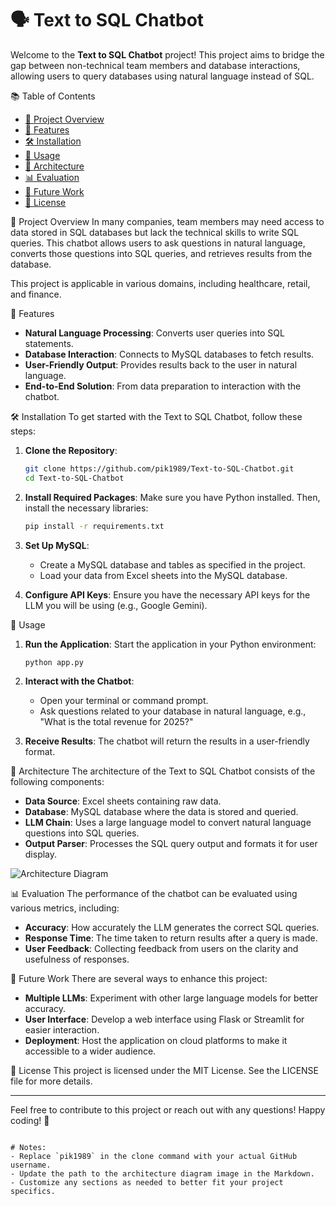 # 🗣️ Text to SQL Chatbot

Welcome to the **Text to SQL Chatbot** project! This project aims to bridge the gap between non-technical team members and database interactions, allowing users to query databases using natural language instead of SQL.

 📚 Table of Contents
- [📖 Project Overview](#project-overview)
- [🔧 Features](#features)
- [🛠️ Installation](#installation)
- [🚀 Usage](#usage)
- [🗼 Architecture](#architecture)
- [📊 Evaluation](#evaluation)
- [📝 Future Work](#future-work)
- [📄 License](#license)

 📖 Project Overview
In many companies, team members may need access to data stored in SQL databases but lack the technical skills to write SQL queries. This chatbot allows users to ask questions in natural language, converts those questions into SQL queries, and retrieves results from the database.

This project is applicable in various domains, including healthcare, retail, and finance.

 🔧 Features
- **Natural Language Processing**: Converts user queries into SQL statements.
- **Database Interaction**: Connects to MySQL databases to fetch results.
- **User-Friendly Output**: Provides results back to the user in natural language.
- **End-to-End Solution**: From data preparation to interaction with the chatbot.

 🛠️ Installation
To get started with the Text to SQL Chatbot, follow these steps:

1. **Clone the Repository**:
   ```bash
   git clone https://github.com/pik1989/Text-to-SQL-Chatbot.git
   cd Text-to-SQL-Chatbot
   ```

2. **Install Required Packages**:
   Make sure you have Python installed. Then, install the necessary libraries:
   ```bash
   pip install -r requirements.txt
   ```

3. **Set Up MySQL**:
   - Create a MySQL database and tables as specified in the project.
   - Load your data from Excel sheets into the MySQL database.

4. **Configure API Keys**:
   Ensure you have the necessary API keys for the LLM you will be using (e.g., Google Gemini).

 🚀 Usage
1. **Run the Application**:
   Start the application in your Python environment:
   ```bash
   python app.py
   ```

2. **Interact with the Chatbot**:
   - Open your terminal or command prompt.
   - Ask questions related to your database in natural language, e.g., "What is the total revenue for 2025?"

3. **Receive Results**:
   The chatbot will return the results in a user-friendly format.

 🗼 Architecture
The architecture of the Text to SQL Chatbot consists of the following components:

- **Data Source**: Excel sheets containing raw data.
- **Database**: MySQL database where the data is stored and queried.
- **LLM Chain**: Uses a large language model to convert natural language questions into SQL queries.
- **Output Parser**: Processes the SQL query output and formats it for user display.

![Architecture Diagram](path/to/your/architecture-diagram.png)

 📊 Evaluation
The performance of the chatbot can be evaluated using various metrics, including:
- **Accuracy**: How accurately the LLM generates the correct SQL queries.
- **Response Time**: The time taken to return results after a query is made.
- **User Feedback**: Collecting feedback from users on the clarity and usefulness of responses.

 📝 Future Work
There are several ways to enhance this project:
- **Multiple LLMs**: Experiment with other large language models for better accuracy.
- **User Interface**: Develop a web interface using Flask or Streamlit for easier interaction.
- **Deployment**: Host the application on cloud platforms to make it accessible to a wider audience.

 📄 License
This project is licensed under the MIT License. See the LICENSE file for more details.

---

Feel free to contribute to this project or reach out with any questions! Happy coding! 🎉
```

# Notes:
- Replace `pik1989` in the clone command with your actual GitHub username.
- Update the path to the architecture diagram image in the Markdown.
- Customize any sections as needed to better fit your project specifics.
